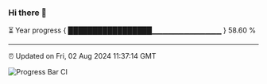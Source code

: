 ### Hi there 👋

⏳ Year progress { █████████████████▁▁▁▁▁▁▁▁▁▁▁▁▁ } 58.60 %

---

⏰ Updated on Fri, 02 Aug 2024 11:37:14 GMT

![Progress Bar CI](https://github.com/IshwaranRudhara/GIT-ACTION/workflows/Progress%20Bar%20CI/badge.svg)

